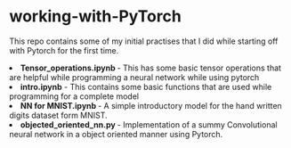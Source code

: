# working-with-PyTorch
This repo contains some of my initial practises that I did while starting off with Pytorch for the first time.
<br>
<li><b>Tensor_operations.ipynb </b>- This has some basic tensor operations that are helpful while programming a neural network while using pytorch
<li><b>intro.ipynb</b> - This contains some basic functions that are used while programming for a complete model
<li><b>NN for MNIST.ipynb </b>- A simple introductory model for the hand written digits dataset form MNIST.
<li><b>objected_oriented_nn.py </b>- Implementation of a summy Convolutional neural network in a object oriented manner using Pytorch.
